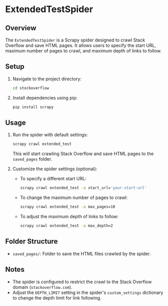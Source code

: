 # ExtendedTestSpider

## Overview
The `ExtendedTestSpider` is a Scrapy spider designed to crawl Stack Overflow and save HTML pages. It allows users to specify the start URL, maximum number of pages to crawl, and maximum depth of links to follow.

## Setup

1. Navigate to the project directory:
   ```bash
   cd stockoverflow
   ```
2. Install dependencies using pip:
   ```bash
   pip install scrapy
   ```

## Usage
1. Run the spider with default settings:
   ```bash
   scrapy crawl extended_test
   ```
   This will start crawling Stack Overflow and save HTML pages to the `saved_pages` folder.

2. Customize the spider settings (optional):
   - To specify a different start URL:
     ```bash
     scrapy crawl extended_test -a start_url='your-start-url'
     ```
   - To change the maximum number of pages to crawl:
     ```bash
     scrapy crawl extended_test -a max_pages=10
     ```
   - To adjust the maximum depth of links to follow:
     ```bash
     scrapy crawl extended_test -a max_depth=2
     ```

## Folder Structure
- `saved_pages/`: Folder to save the HTML files crawled by the spider.

## Notes
- The spider is configured to restrict the crawl to the Stack Overflow domain (`stackoverflow.com`).
- Adjust the `DEPTH_LIMIT` setting in the spider's `custom_settings` dictionary to change the depth limit for link following.

